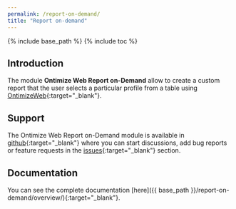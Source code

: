 ```yaml
---
permalink: /report-on-demand/
title: "Report on-demand"
---
```


{% include base_path %}
{% include toc %}

## Introduction

The module **Ontimize Web Report on-Demand** allow to create a custom report that the user selects a particular profile from a table using [OntimizeWeb](https://github.com/OntimizeWeb/ontimize-web-ngx){:target="_blank"}.

## Support

The Ontimize Web Report on-Demand module is available in [github](https://github.com/OntimizeWeb/ontimize-web-ngx-report){:target="_blank"} where you can start discussions, add bug reports or feature requests in the [issues](https://github.com/OntimizeWeb/ontimize-web-ngx-report/issues){:target="_blank"} section.

## Documentation

You can see the complete documentation [here]({{ base_path }}/report-on-demand/overview/){:target="_blank"}.

